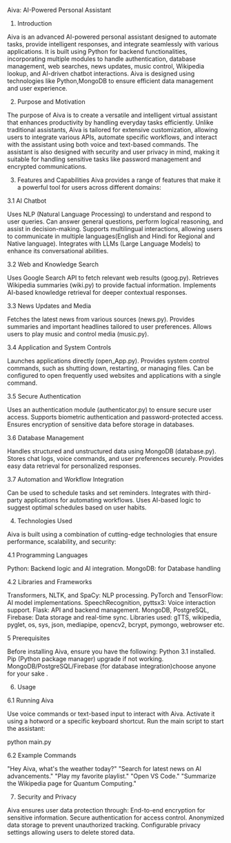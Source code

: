 Aiva: AI-Powered Personal Assistant

1. Introduction

Aiva is an advanced AI-powered personal assistant designed to automate tasks, provide intelligent responses, and integrate seamlessly with various applications.
It is built using Python for backend functionalities, incorporating multiple modules to handle authentication, database management, web searches, news updates, 
music control, Wikipedia lookup, and AI-driven chatbot interactions. Aiva is designed using technologies like Python,MongoDB  to ensure efficient data management
and user experience.

2. Purpose and Motivation

The purpose of Aiva is to create a versatile and intelligent virtual assistant that enhances productivity by handling everyday tasks efficiently. Unlike traditional
assistants, Aiva is tailored for extensive customization, allowing users to integrate various APIs, automate specific workflows, and interact with the assistant using
both voice and text-based commands. The assistant is also designed with security and user privacy in mind, making it suitable for handling sensitive tasks like password
management and encrypted communications.

3. Features and Capabilities
Aiva provides a range of features that make it a powerful tool for users across different domains:

3.1 AI Chatbot

Uses NLP (Natural Language Processing) to understand and respond to user queries.
Can answer general questions, perform logical reasoning, and assist in decision-making.
Supports multilingual interactions, allowing users to communicate in multiple languages(English and Hindi for Regional and Native language).
Integrates with LLMs (Large Language Models) to enhance its conversational abilities.

3.2 Web and Knowledge Search

Uses Google Search API to fetch relevant web results (goog.py).
Retrieves Wikipedia summaries (wiki.py) to provide factual information.
Implements AI-based knowledge retrieval for deeper contextual responses.

3.3 News Updates and Media

Fetches the latest news from various sources (news.py).
Provides summaries and important headlines tailored to user preferences.
Allows users to play music and control media (music.py).

3.4 Application and System Controls

Launches applications directly (open_App.py).
Provides system control commands, such as shutting down, restarting, or managing files.
Can be configured to open frequently used websites and applications with a single command.

3.5 Secure Authentication

Uses an authentication module (authenticator.py) to ensure secure user access.
Supports biometric authentication and password-protected access.
Ensures encryption of sensitive data before storage in databases.

3.6 Database Management

Handles structured and unstructured data using MongoDB (database.py).
Stores chat logs, voice commands, and user preferences securely.
Provides easy data retrieval for personalized responses.

3.7 Automation and Workflow Integration

Can be used to schedule tasks and set reminders.
Integrates with third-party applications for automating workflows.
Uses AI-based logic to suggest optimal schedules based on user habits.

4. Technologies Used

Aiva is built using a combination of cutting-edge technologies that ensure performance, scalability, and security:

4.1 Programming Languages

Python: Backend logic and AI integration.
MongoDB: for Database handling 

4.2 Libraries and Frameworks

Transformers, NLTK, and SpaCy: NLP processing.
PyTorch and TensorFlow: AI model implementations.
SpeechRecognition, pyttsx3: Voice interaction support.
Flask: API and backend management.
MongoDB, PostgreSQL, Firebase: Data storage and real-time sync.
Libraries used: gTTS, wikipedia, pyglet, os, sys, json, mediapipe, opencv2, bcrypt, pymongo, webrowser etc.


5 Prerequisites

Before installing Aiva, ensure you have the following:
Python 3.1 installed.
Pip (Python package manager) upgrade if not working.
MongoDB/PostgreSQL/Firebase (for database integration)choose anyone for your sake .

6. Usage

6.1 Running Aiva

Use voice commands or text-based input to interact with Aiva.
Activate it using a hotword or a specific keyboard shortcut.
Run the main script to start the assistant:

python main.py

6.2 Example Commands

"Hey Aiva, what's the weather today?"
"Search for latest news on AI advancements."
"Play my favorite playlist."
"Open VS Code."
"Summarize the Wikipedia page for Quantum Computing."

7. Security and Privacy

Aiva ensures user data protection through:
End-to-end encryption for sensitive information.
Secure authentication for access control.
Anonymized data storage to prevent unauthorized tracking.
Configurable privacy settings allowing users to delete stored data.
